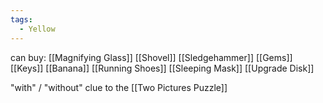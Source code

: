 ```yaml
---
tags:
  - Yellow
---
```


can buy:
[[Magnifying Glass]]
[[Shovel]]
[[Sledgehammer]]
[[Gems]]
[[Keys]]
[[Banana]]
[[Running Shoes]]
[[Sleeping Mask]]
[[Upgrade Disk]]

"with" / "without" clue to the [[Two Pictures Puzzle]]
